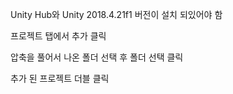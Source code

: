 Unity Hub와 Unity 2018.4.21f1 버전이 설치 되있어야 함



프로젝트 탭에서 추가 클릭

압축을 풀어서 나온 폴더 선택 후 폴더 선택 클릭

추가 된 프로젝트 더블 클릭
